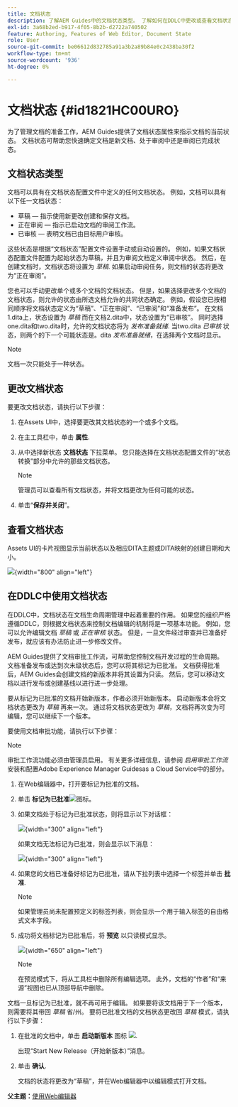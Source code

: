 ```yaml
---
title: 文档状态
description: 了解AEM Guides中的文档状态类型。 了解如何在DDLC中更改或查看文档状态和使用文档状态。
exl-id: 3a68b2ed-b917-4f05-8b2b-d2722a740502
feature: Authoring, Features of Web Editor, Document State
role: User
source-git-commit: be06612d832785a91a3b2a89b84e0c2438ba30f2
workflow-type: tm+mt
source-wordcount: '936'
ht-degree: 0%

---
```


# 文档状态 {#id1821HC00URO}

为了管理文档的准备工作，AEM Guides提供了文档状态属性来指示文档的当前状态。 文档状态可帮助您快速确定文档是新文档、处于审阅中还是审阅已完成状态。

## 文档状态类型

文档可以具有在文档状态配置文件中定义的任何文档状态。 例如，文档可以具有以下任一文档状态：

- 草稿 — 指示使用新更改创建和保存文档。
- 正在审阅 — 指示已启动文档的审阅工作流。
- 已审核 — 表明文档已由目标用户审核。

这些状态是根据“文档状态”配置文件设置手动或自动设置的。 例如，如果文档状态配置文件配置为起始状态为草稿，并且为审阅文档定义审阅中状态。 然后，在创建文档时，文档状态将设置为 *草稿*. 如果启动审阅任务，则文档的状态将更改为“正在审阅”。

您也可以手动更改单个或多个文档的文档状态。 但是，如果选择更改多个文档的文档状态，则允许的状态由所选文档允许的共同状态确定。 例如，假设您已按相同顺序将文档状态定义为“草稿”、“正在审阅”、“已审阅”和“准备发布”。 在文档1.dita上，状态设置为 *草稿* 而在文档2.dita中，状态设置为“已审核”。 同时选择one.dita和two.dita时，允许的文档状态将为 *发布准备就绪*. 当two.dita *已审核* 状态，则两个的下一个可能状态是。dita *发布准备就绪*，在选择两个文档时显示。

>[!NOTE]
>
> 文档一次只能处于一种状态。

## 更改文档状态

要更改文档状态，请执行以下步骤：

1. 在Assets UI中，选择要更改其文档状态的一个或多个文档。
1. 在主工具栏中，单击 **属性**.
1. 从中选择新状态 **文档状态** 下拉菜单。 您只能选择在文档状态配置文件的“状态转换”部分中允许的那些文档状态。

   >[!NOTE]
   >
   >管理员可以查看所有文档状态，并将文档更改为任何可能的状态。

1. 单击“**保存并关闭**”。

## 查看文档状态

Assets UI的卡片视图显示当前状态以及相应DITA主题或DITA映射的创建日期和大小。

![](images/document_state.png){width="800" align="left"}

## 在DDLC中使用文档状态

在DDLC中，文档状态在文档生命周期管理中起着重要的作用。 如果您的组织严格遵循DDLC，则根据文档状态来控制文档编辑的机制将是一项基本功能。 例如，您可以允许编辑文档 *草稿* 或 *正在审核* 状态。 但是，一旦文件经过审查并已准备好发布，就应该有办法防止进一步修改文件。

AEM Guides提供了文档审批工作流，可帮助您控制文档开发过程的生命周期。 文档准备发布或达到次末级状态后，您可以将其标记为已批准。 文档获得批准后，AEM Guides会创建文档的新版本并将其设置为只读。 然后，您可以移动文档以进行发布或创建基线以进行进一步处理。

要从标记为已批准的文档开始新版本，作者必须开始新版本。 启动新版本会将文档状态更改为 *草稿* 再来一次。 通过将文档状态更改为 *草稿*，文档将再次变为可编辑，您可以继续下一个版本。

要使用文档审批功能，请执行以下步骤：

>[!NOTE]
>
> 审批工作流功能必须由管理员启用。 有关更多详细信息，请参阅 *启用审批工作流* 安装和配置Adobe Experience Manager Guidesas a Cloud Service中的部分。

1. 在Web编辑器中，打开要标记为批准的文档。

1. 单击 **标记为已批准**![](images/mark_approve_icon.svg)&#x200B;图标。

1. 如果文档处于标记为已批准状态，则将显示以下对话框：

   ![](images/mark-approved-correct-state.png){width="300" align="left"}

   如果文档无法标记为已批准，则会显示以下消息：

   ![](images/mark-approved-incorrect-state.png){width="300" align="left"}

1. 如果您的文档已准备好标记为已批准，请从下拉列表中选择一个标签并单击 **批准**.

   >[!NOTE]
   >
   > 如果管理员尚未配置预定义的标签列表，则会显示一个用于输入标签的自由格式文本字段。

1. 成功将文档标记为已批准后，将 **预览** 以只读模式显示。

   ![](images/approved-doc-read-only.png){width="650" align="left"}

   >[!NOTE]
   >
   > 在预览模式下，将从工具栏中删除所有编辑选项。 此外，文档的“作者”和“来源”视图也已从顶部导航中删除。


文档一旦标记为已批准，就不再可用于编辑。 如果要将该文档用于下一个版本，则需要将其带回 *草稿* 省/州。 要将已批准文档的文档状态更改回 *草稿* 模式，请执行以下步骤：

1. 在批准的文档中，单击 **启动新版本** 图标 ![](images/approved-restart-draft-mode-icon.svg).

   出现“Start New Release（开始新版本）”消息。

1. 单击 **确认**.

   文档的状态将更改为“草稿”，并在Web编辑器中以编辑模式打开文档。


**父主题：**[&#x200B;使用Web编辑器](web-editor.md)
